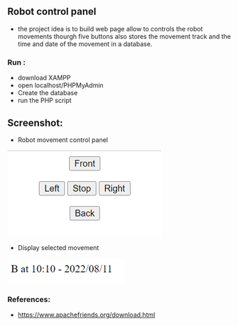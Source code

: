 
## Robot control panel
- the project idea is to build web page allow to controls the robot movements thourgh five buttons also stores the movement track and the time and date of the movement in a database.  

### Run :
-  download XAMPP
-  open localhost/PHPMyAdmin
-  Create the database
-  run the PHP script

## Screenshot:
- Robot movement control panel

![](/ControlsPanel.png)

- Display selected movement

![](/Movement.png)

### References:
- https://www.apachefriends.org/download.html
